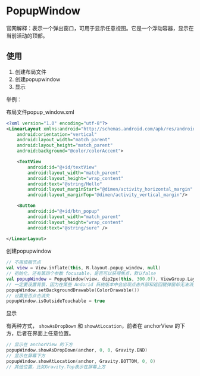 # PopupWindow

官网解释：表示一个弹出窗口，可用于显示任意视图。它是一个浮动容器，显示在当前活动的顶部。

## 使用

1. 创建布局文件
2. 创建popupwindow
3. 显示

举例：

布局文件popup_window.xml

```xml
<?xml version="1.0" encoding="utf-8"?>
<LinearLayout xmlns:android="http://schemas.android.com/apk/res/android"
    android:orientation="vertical"
    android:layout_width="match_parent"
    android:layout_height="match_parent"
    android:background="@color/colorAccent">

    <TextView
        android:id="@+id/textView"
        android:layout_width="match_parent"
        android:layout_height="wrap_content"
        android:text="@string/Hello"
        android:layout_marginStart="@dimen/activity_horizontal_margin"
        android:layout_marginTop="@dimen/activity_vertical_margin"/>

    <Button
        android:id="@+id/btn_popup"
        android:layout_width="match_parent"
        android:layout_height="wrap_content"
        android:text="@string/sure" />
    
</LinearLayout>
```

创建popupwindow

```kotlin
// 不用填根节点
val view = View.inflate(this, R.layout.popup_window, null)
// 初始化，还有第四个参数 focusable，是否可以获得焦点，默认false
val popupWindow = PopupWindow(view, dip2px(this, 300.0f), ViewGroup.LayoutParams.WRAP_CONTENT)
// 一定要设置背景，因为在某些 Andorid 系统版本中会出现点击外部和返回键弹窗却无法消失的 Bug
popupWindow.setBackgroundDrawable(ColorDrawable())
// 设置是否点击消失
popupWindow.isOutsideTouchable = true
```

显示

有两种方式， `showAsDropDown` 和 `showAtLocation`，前者在 anchorView 的下方，后者在界面上任意位置。

```kotlin
// 显示在 anchorView 的下方
popupWindow.showAsDropDown(anchor, 0, 0, Gravity.END)
// 显示在屏幕下方
popupWindow.showAtLocation(anchor, Gravity.BOTTOM, 0, 0)
// 其他位置，比如Gravity.Top表示在屏幕上方
```
